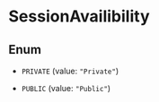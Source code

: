 
# SessionAvailibility

## Enum


* `PRIVATE` (value: `"Private"`)

* `PUBLIC` (value: `"Public"`)



